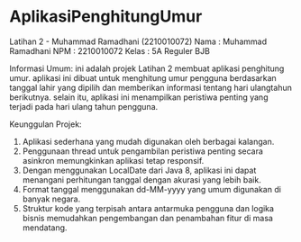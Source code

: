 # AplikasiPenghitungUmur
 Latihan 2 - Muhammad Ramadhani (2210010072)
Nama : Muhammad Ramadhani 
NPM : 2210010072 
Kelas : 5A Reguler BJB

Informasi Umum: ini adalah projek Latihan 2 membuat aplikasi penghitung umur. aplikasi ini dibuat untuk menghitung umur pengguna berdasarkan tanggal lahir yang dipilih dan memberikan informasi tentang hari ulangtahun berikutnya. selain itu, aplikasi ini menampilkan peristiwa penting yang terjadi pada hari ulang tahun pengguna.

Keunggulan Projek: 
1. Aplikasi sederhana yang mudah digunakan oleh berbagai kalangan.
2. Penggunaan thread untuk pengambilan peristiwa penting secara asinkron memungkinkan aplikasi tetap responsif.
3. Dengan menggunakan LocalDate dari Java 8, aplikasi ini dapat menangani perhitungan tanggal dengan akurasi yang lebih baik.
4. Format tanggal menggunakan dd-MM-yyyy yang umum digunakan di banyak negara.
5. Struktur kode yang terpisah antara antarmuka pengguna dan logika bisnis memudahkan pengembangan dan penambahan fitur di masa mendatang.
